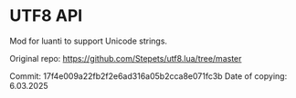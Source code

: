 # UTF8 API

Mod for luanti to support Unicode strings.

Original repo: https://github.com/Stepets/utf8.lua/tree/master

Commit: 17f4e009a22fb2f2e6ad316a05b2cca8e071fc3b
Date of copying: 6.03.2025
